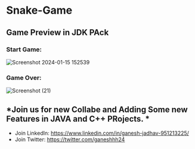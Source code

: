 ﻿# Snake-Game

## Game Preview in JDK PAck

### Start Game:
![Screenshot 2024-01-15 152539](https://github.com/ganeshjadhav2402/Snake-Game/assets/108882321/c702acdf-649f-4156-9fdb-138e7de537d3)

### Game Over:
![Screenshot (21)](https://github.com/ganeshjadhav2402/Snake-Game/assets/108882321/15394892-f3b2-4604-8e3c-efd3e5c52e7f)

## *Join us for new Collabe and Adding Some new Features in JAVA and C++ PRojects. *
- Join LinkedIn: https://www.linkedin.com/in/ganesh-jadhav-951213225/
- Join Twitter:  https://twitter.com/ganeshhh24
